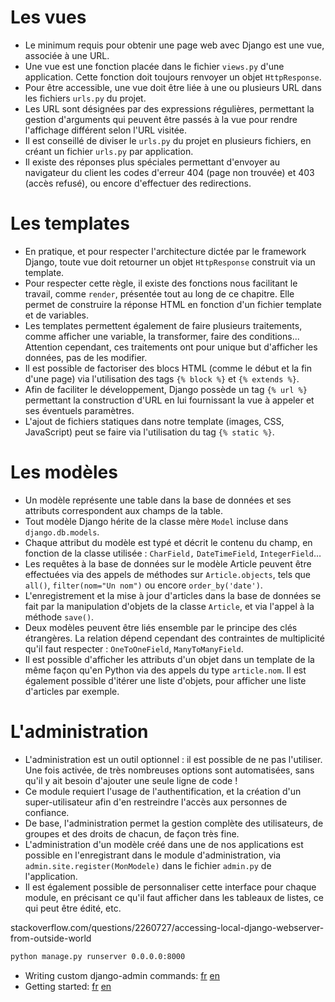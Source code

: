 # Les vues

* Le minimum requis pour obtenir une page web avec Django est une vue, associée à une URL.
* Une vue est une fonction placée dans le fichier `views.py` d'une application. Cette fonction doit toujours renvoyer un objet `HttpResponse`.
* Pour être accessible, une vue doit être liée à une ou plusieurs URL dans les fichiers `urls.py` du projet.
* Les URL sont désignées par des expressions régulières, permettant la gestion d'arguments qui peuvent être passés à la vue pour rendre l'affichage différent selon l'URL visitée.
* Il est conseillé de diviser le `urls.py` du projet en plusieurs fichiers, en créant un fichier `urls.py` par application.
* Il existe des réponses plus spéciales permettant d'envoyer au navigateur du client les codes d'erreur 404 (page non trouvée) et 403 (accès refusé), ou encore d'effectuer des redirections.

# Les templates

* En pratique, et pour respecter l'architecture dictée par le framework Django, toute vue doit retourner un objet `HttpResponse` construit via un template.
* Pour respecter cette règle, il existe des fonctions nous facilitant le travail, comme `render`, présentée tout au long de ce chapitre. Elle permet de construire la réponse HTML en fonction d'un fichier template et de variables.
* Les templates permettent également de faire plusieurs traitements, comme afficher une variable, la transformer, faire des conditions... Attention cependant, ces traitements ont pour unique but d'afficher les données, pas de les modifier.
* Il est possible de factoriser des blocs HTML (comme le début et la fin d'une page) via l'utilisation des tags `{% block %}` et `{% extends %}`.
* Afin de faciliter le développement, Django possède un tag `{% url %}` permettant la construction d'URL en lui fournissant la vue à appeler et ses éventuels paramètres.
* L'ajout de fichiers statiques dans notre template (images, CSS, JavaScript) peut se faire via l'utilisation du tag `{% static %}`.

# Les modèles

* Un modèle représente une table dans la base de données et ses attributs correspondent aux champs de la table.
* Tout modèle Django hérite de la classe mère `Model` incluse dans `django.db.models`.
* Chaque attribut du modèle est typé et décrit le contenu du champ, en fonction de la classe utilisée : `CharField,` `DateTimeField`, `IntegerField`…
* Les requêtes à la base de données sur le modèle Article peuvent être effectuées via des appels de méthodes sur `Article.objects`, tels que `all()`, `filter(nom="Un nom")` ou encore `order_by('date')`.
* L'enregistrement et la mise à jour d'articles dans la base de données se fait par la manipulation d'objets de la classe `Article`, et via l'appel à la méthode `save()`.
* Deux modèles peuvent être liés ensemble par le principe des clés étrangères. La relation dépend cependant des contraintes de multiplicité qu'il faut respecter : `OneToOneField`, `ManyToManyField`.
* Il est possible d'afficher les attributs d'un objet dans un template de la même façon qu'en Python via des appels du type `article.nom`. Il est également possible d'itérer une liste d'objets, pour afficher une liste d'articles par exemple.

# L'administration

* L'administration est un outil optionnel : il est possible de ne pas l'utiliser. Une fois activée, de très nombreuses options sont automatisées, sans qu'il y ait besoin d'ajouter une seule ligne de code !
* Ce module requiert l'usage de l'authentification, et la création d'un super-utilisateur afin d'en restreindre l'accès aux personnes de confiance.
* De base, l'administration permet la gestion complète des utilisateurs, de groupes et des droits de chacun, de façon très fine.
* L'administration d'un modèle créé dans une de nos applications est possible en l'enregistrant dans le module d'administration, via `admin.site.register(MonModele)` dans le fichier `admin.py` de l'application.
* Il est également possible de personnaliser cette interface pour chaque module, en précisant ce qu'il faut afficher dans les tableaux de listes, ce qui peut être édité, etc.


stackoverflow.com/questions/2260727/accessing-local-django-webserver-from-outside-world
```bash
python manage.py runserver 0.0.0.0:8000
```

* Writing custom django-admin commands:
  [fr](https://docs.djangoproject.com/fr/1.7/howto/custom-management-commands/)
  [en](https://docs.djangoproject.com/en/1.7/howto/custom-management-commands/)
* Getting started:
  [fr](https://docs.djangoproject.com/fr/1.7/intro/)
  [en](https://docs.djangoproject.com/en/1.7/intro/)
